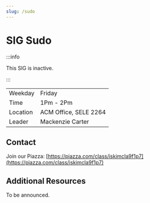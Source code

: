 ```yaml
---
slug: /sudo
---
```


# SIG Sudo

:::info

This SIG is inactive.

:::

|          |                       |
| -------- | --------------------- |
| Weekday  | Friday                |
| Time     | 1Pm - 2Pm             |
| Location | ACM Office, SELE 2264 |
| Leader   | Mackenzie Carter      |

## Contact

Join our Piazza: [https://piazza.com/class/iskimcla9f1p7](https://piazza.com/class/iskimcla9f1p7)

## Additional Resources

To be announced.
